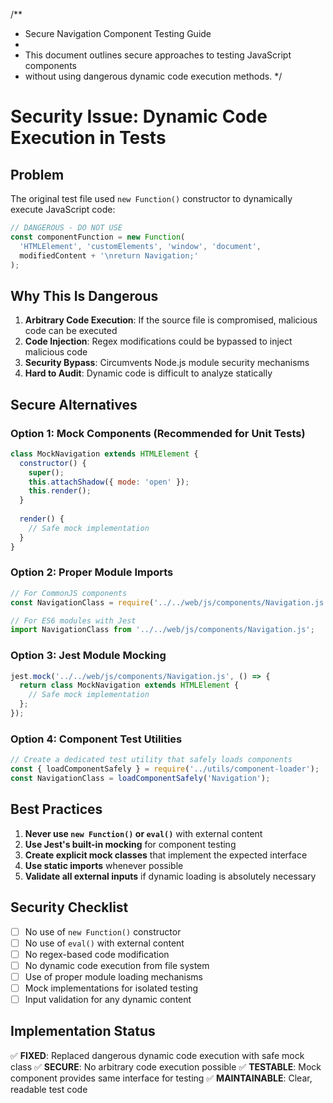 /**
 * Secure Navigation Component Testing Guide
 * 
 * This document outlines secure approaches to testing JavaScript components
 * without using dangerous dynamic code execution methods.
 */

# Security Issue: Dynamic Code Execution in Tests

## Problem
The original test file used `new Function()` constructor to dynamically execute JavaScript code:

```javascript
// DANGEROUS - DO NOT USE
const componentFunction = new Function(
  'HTMLElement', 'customElements', 'window', 'document',
  modifiedContent + '\nreturn Navigation;'
);
```

## Why This Is Dangerous
1. **Arbitrary Code Execution**: If the source file is compromised, malicious code can be executed
2. **Code Injection**: Regex modifications could be bypassed to inject malicious code
3. **Security Bypass**: Circumvents Node.js module security mechanisms
4. **Hard to Audit**: Dynamic code is difficult to analyze statically

## Secure Alternatives

### Option 1: Mock Components (Recommended for Unit Tests)
```javascript
class MockNavigation extends HTMLElement {
  constructor() {
    super();
    this.attachShadow({ mode: 'open' });
    this.render();
  }
  
  render() {
    // Safe mock implementation
  }
}
```

### Option 2: Proper Module Imports
```javascript
// For CommonJS components
const NavigationClass = require('../../web/js/components/Navigation.js');

// For ES6 modules with Jest
import NavigationClass from '../../web/js/components/Navigation.js';
```

### Option 3: Jest Module Mocking
```javascript
jest.mock('../../web/js/components/Navigation.js', () => {
  return class MockNavigation extends HTMLElement {
    // Safe mock implementation
  };
});
```

### Option 4: Component Test Utilities
```javascript
// Create a dedicated test utility that safely loads components
const { loadComponentSafely } = require('../utils/component-loader');
const NavigationClass = loadComponentSafely('Navigation');
```

## Best Practices

1. **Never use `new Function()` or `eval()`** with external content
2. **Use Jest's built-in mocking** for component testing
3. **Create explicit mock classes** that implement the expected interface
4. **Use static imports** whenever possible
5. **Validate all external inputs** if dynamic loading is absolutely necessary

## Security Checklist

- [ ] No use of `new Function()` constructor
- [ ] No use of `eval()` with external content
- [ ] No regex-based code modification
- [ ] No dynamic code execution from file system
- [ ] Use of proper module loading mechanisms
- [ ] Mock implementations for isolated testing
- [ ] Input validation for any dynamic content

## Implementation Status

✅ **FIXED**: Replaced dangerous dynamic code execution with safe mock class
✅ **SECURE**: No arbitrary code execution possible
✅ **TESTABLE**: Mock component provides same interface for testing
✅ **MAINTAINABLE**: Clear, readable test code
